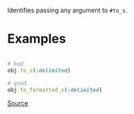 
Identifies passing any argument to `#to_s`.

# Examples

```ruby

# bad
obj.to_s(:delimited)

# good
obj.to_formatted_s(:delimited)
```

[Source](http://www.rubydoc.info/gems/rubocop/RuboCop/Cop/Rails/ToSWithArgument)